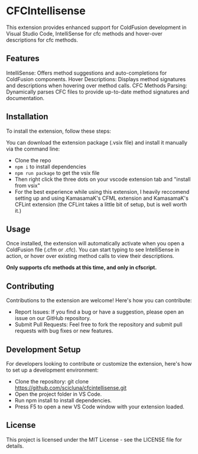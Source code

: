 # CFCIntellisense
This extension provides enhanced support for ColdFusion development in Visual Studio Code, IntelliSense for cfc methods and hover-over descriptions for cfc methods.

## Features
IntelliSense: Offers method suggestions and auto-completions for ColdFusion components.
Hover Descriptions: Displays method signatures and descriptions when hovering over method calls.
CFC Methods Parsing: Dynamically parses CFC files to provide up-to-date method signatures and documentation.

## Installation
To install the extension, follow these steps:

You can download the extension package (.vsix file) and install it manually via the command line:
- Clone the repo
- ``npm i`` to install dependencies
- ``npm run package`` to get the vsix file
- Then right click the three dots on your vscode extension tab and "install from vsix"
- For the best experience while using this extension, I heavily reccomend setting up and using KamasamaK's CFML extension and KamasamaK's CFLint extension (the CFLint takes a little bit of setup, but is well worth it.)

## Usage
Once installed, the extension will automatically activate when you open a ColdFusion file (.cfm or .cfc). You can start typing to see IntelliSense in action, or hover over existing method calls to view their descriptions. 

**Only supports cfc methods at this time, and only in cfscript.**

## Contributing
Contributions to the extension are welcome! Here's how you can contribute:

- Report Issues: If you find a bug or have a suggestion, please open an issue on our GitHub repository.
- Submit Pull Requests: Feel free to fork the repository and submit pull requests with bug fixes or new features.

## Development Setup
For developers looking to contribute or customize the extension, here's how to set up a development environment:
- Clone the repository: git clone https://github.com/scicluna/cfcintellisense.git
- Open the project folder in VS Code.
- Run npm install to install dependencies.
- Press F5 to open a new VS Code window with your extension loaded.

## License
This project is licensed under the MIT License - see the LICENSE file for details.